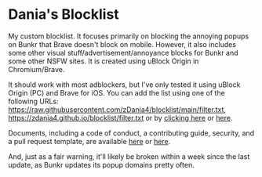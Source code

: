 # Dania's Blocklist
My custom blocklist. It focuses primarily on blocking the annoying popups on Bunkr that Brave doesn't block on mobile. However, it also includes some other visual stuff/advertisement/annoyance blocks for Bunkr and some other NSFW sites. It is created using uBlock Origin in Chromium/Brave.

It should work with most adblockers, but I've only tested it using uBlock Origin (PC) and Brave for iOS. You can add the list using one of the following URLs:
https://raw.githubusercontent.com/zDania4/blocklist/main/filter.txt, https://zdania4.github.io/blocklist/filter.txt or by [clicking here](https://raw.githubusercontent.com/zDania4/blocklist/main/filter.txt) or [here](https://zdania4.github.io/blocklist/filter.txt).

Documents, including a code of conduct, a contributing guide, security, and a pull request template, are available [here](https://github.com/zDania4/blocklist/tree/main/docs) or [here](https://zdania4.github.io/blocklist/docs/).
 
And, just as a fair warning, it'll likely be broken within a week since the last update, as Bunkr updates its popup domains pretty often.
